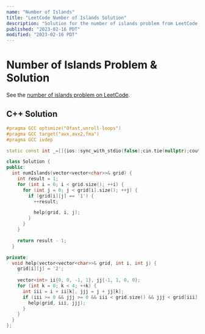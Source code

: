 ```yaml
---
name: "Number of Islands"
title: "LeetCode Number of Islands Solution"
description: "Solution for the number of islands problem from LeetCode."
published: "2023-02-16 PDT"
modified: "2023-02-16 PDT"
---
```


# Number of Islands Problem & Solution

See the [number of islands problem on LeetCode](https://leetcode.com/problems/number-of-islands).

## C++ Solution

```cpp
#pragma GCC optimize("Ofast,unroll-loops")
#pragma GCC target("avx,avx2,fma")
#pragma GCC ivdep

static const int _=[]{ios::sync_with_stdio(false);cin.tie(nullptr);cout.tie(nullptr);return 0;}();

class Solution {
public:
  int numIslands(vector<vector<char>>& grid) {
    int result = 1;
    for (int i = 0; i < grid.size(); ++i) {
      for (int j = 0; j < grid[i].size(); ++j) {
        if (grid[i][j] == '1') {
          ++result;

          help(grid, i, j);
        }
      }
    }

    return result - 1;
  }

private:
  void help(vector<vector<char>>& grid, int i, int j) {
    grid[i][j] = '2';
    
    vector<int> ii{0, 0, -1, 1}, jj{-1, 1, 0, 0};
    for (int k = 0; k < 4; ++k) {
      int iii = i + ii[k], jjj = j + jj[k];
      if (iii >= 0 && jjj >= 0 && iii < grid.size() && jjj < grid[iii].size() && grid[iii][jjj] == '1') {
        help(grid, iii, jjj);
      }
    }
  }
};
```
